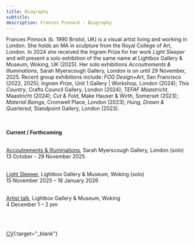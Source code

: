 ```yaml
---
title: Biography
subtitle: 
description: Frances Pinnock - Biography
---  
```

Frances Pinnock (b. 1990 Bristol, UK) is a visual artist living and working in London. She holds an MA in sculpture from the Royal College of Art, London. In 2024 she received the Ingram Prize for her work _Light Sleeper_ and will present a solo exhibition of the same name at Lightbox Gallery & Museum, Woking, UK (2025). Her solo exhibitions _Accoutrements & Illuminations_, Sarah Myerscough Gallery, London is on until 29 November, 2025. Recent group exhibitions include: _FOG Design+Art_, San Francisco (2022, 2025); _Ingram Prize_, Unit 1 Gallery | Workshop, London (2024); _This Country_, Crafts Council Gallery, London (2024); _TEFAF Maastricht_, Maastricht (2024); _Cut & Fold_, Make Hauser & Wirth, Somerset (2023); _Material Beings_, Cromwell Place, London (2023); _Hung, Drawn & Quartered_, Standpoint Gallery, London (2023).     
<br/>  
<br/>  
  
**Current / Forthcoming**  
<br/>  

[Accoutrements & Illuminations](https://www.sarahmyerscough.com/exhibitions/70-frances-pinnock-accoutrements-illuminations/), Sarah Myerscough Gallery, London   (solo)  
13 October - 29 November 2025  
<br/>  

[Light Sleeper](https://www.thelightbox.org.uk/whats-on/frances-pinnock-light-sleeper), Lightbox Gallery & Museum, Woking  (solo)  
15 November 2025 – 18 January 2026  
<br/>  

[Artist talk](https://www.thelightbox.org.uk/whats-on/art-talk-frances-pinnock), Lightbox Gallery & Museum, Woking  
4 December   1 – 2 pm  

<br/>  
<br/>  


[CV](cv.pdf){:target="_blank"} 









   
 




 









  










 



  










 











